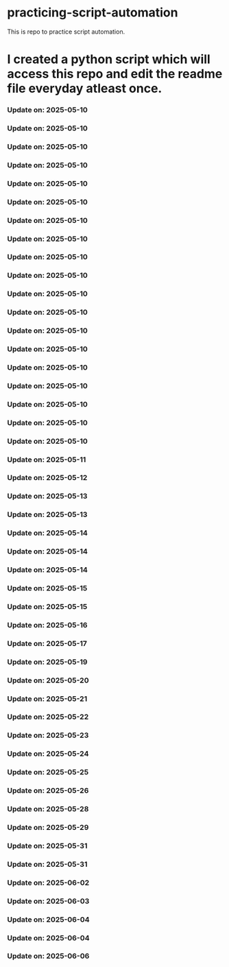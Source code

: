 # practicing-script-automation
This is repo to practice script automation.
# I created a python script which will access this repo and edit the readme file everyday atleast once.

### Update on: 2025-05-10
### Update on: 2025-05-10
### Update on: 2025-05-10
### Update on: 2025-05-10
### Update on: 2025-05-10
### Update on: 2025-05-10
### Update on: 2025-05-10
### Update on: 2025-05-10
### Update on: 2025-05-10
### Update on: 2025-05-10
### Update on: 2025-05-10
### Update on: 2025-05-10
### Update on: 2025-05-10
### Update on: 2025-05-10
### Update on: 2025-05-10
### Update on: 2025-05-10
### Update on: 2025-05-10
### Update on: 2025-05-10
### Update on: 2025-05-10
### Update on: 2025-05-11
### Update on: 2025-05-12
### Update on: 2025-05-13
### Update on: 2025-05-13
### Update on: 2025-05-14
### Update on: 2025-05-14
### Update on: 2025-05-14
### Update on: 2025-05-15
### Update on: 2025-05-15
### Update on: 2025-05-16
### Update on: 2025-05-17
### Update on: 2025-05-19
### Update on: 2025-05-20
### Update on: 2025-05-21
### Update on: 2025-05-22
### Update on: 2025-05-23
### Update on: 2025-05-24
### Update on: 2025-05-25
### Update on: 2025-05-26
### Update on: 2025-05-28
### Update on: 2025-05-29
### Update on: 2025-05-31
### Update on: 2025-05-31
### Update on: 2025-06-02
### Update on: 2025-06-03
### Update on: 2025-06-04
### Update on: 2025-06-04
### Update on: 2025-06-06